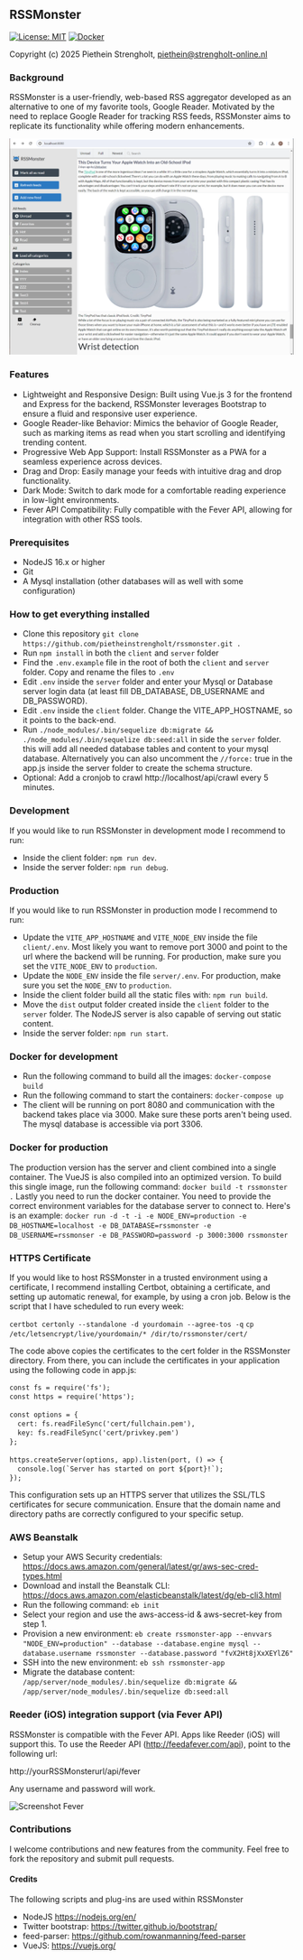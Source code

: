 ## RSSMonster
[![License: MIT](https://img.shields.io/badge/License-MIT-brightgreen.svg)](https://opensource.org/licenses/MIT)
[![Docker](https://img.shields.io/docker/pulls/pietheinstrengholt/rssmonster.svg)](https://hub.docker.com/r/pietheinstrengholt/rssmonster/builds)

Copyright (c) 2025 Piethein Strengholt, piethein@strengholt-online.nl

### Background
RSSMonster is a user-friendly, web-based RSS aggregator developed as an alternative to one of my favorite tools, Google Reader. Motivated by the need to replace Google Reader for tracking RSS feeds, RSSMonster aims to replicate its functionality while offering modern enhancements.

![Screenshot](client/src/assets/screenshots/screenshot01.png)

### Features
- Lightweight and Responsive Design: Built using Vue.js 3 for the frontend and Express for the backend, RSSMonster leverages Bootstrap to ensure a fluid and responsive user experience.
- Google Reader-like Behavior: Mimics the behavior of Google Reader, such as marking items as read when you start scrolling and identifying trending content.
- Progressive Web App Support: Install RSSMonster as a PWA for a seamless experience across devices.
- Drag and Drop: Easily manage your feeds with intuitive drag and drop functionality.
- Dark Mode: Switch to dark mode for a comfortable reading experience in low-light environments.
- Fever API Compatibility: Fully compatible with the Fever API, allowing for integration with other RSS tools.

### Prerequisites
* NodeJS 16.x or higher
* Git
* A Mysql installation (other databases will as well with some configuration)

### How to get everything installed
* Clone this repository `git clone https://github.com/pietheinstrengholt/rssmonster.git .`
* Run `npm install` in both the `client` and `server` folder
* Find the `.env.example` file in the root of both the `client` and `server` folder. Copy and rename the files to `.env`
* Edit `.env` inside the `server` folder and enter your Mysql or Database server login data (at least fill DB_DATABASE, DB_USERNAME and DB_PASSWORD).
* Edit `.env` inside the `client` folder. Change the VITE_APP_HOSTNAME, so it points to the back-end.
* Run `./node_modules/.bin/sequelize db:migrate && ./node_modules/.bin/sequelize db:seed:all` in side the `server` folder. this will add all needed database tables and content to your mysql database. Alternatively you can also uncomment the `//force:` true in the app.js inside the server folder to create the schema structure.
* Optional: Add a cronjob to crawl http://localhost/api/crawl every 5 minutes.

### Development
If you would like to run RSSMonster in development mode I recommend to run:
- Inside the client folder: `npm run dev`.
- Inside the server folder: `npm run debug`.

### Production
If you would like to run RSSMonster in production mode I recommend to run:
- Update the `VITE_APP_HOSTNAME` and `VITE_NODE_ENV` inside the file `client/.env`. Most likely you want to remove port 3000 and point to the url where the backend will be running. For production, make sure you set the `VITE_NODE_ENV` to `production`.
- Update the `NODE_ENV` inside the file `server/.env`. For production, make sure you set the `NODE_ENV` to `production`.
- Inside the client folder build all the static files with: `npm run build`.
- Move the `dist` output folder created inside the `client` folder to the `server` folder. The NodeJS server is also capable of serving out static content.
- Inside the server folder: `npm run start`.

### Docker for development
- Run the following command to build all the images: `docker-compose build`
- Run the following command to start the containers: `docker-compose up`
- The client will be running on port 8080 and communication with the backend takes place via 3000. Make sure these ports aren't being used. The mysql database is accessible via port 3306.

### Docker for production
The production version has the server and client combined into a single container. The VueJS is also compiled into an optimized version. To build this single image, run the following command: `docker build -t rssmonster .`
Lastly you need to run the docker container. You need to provide the correct environment variables for the database server to connect to. Here's is an example: `docker run -d -t -i -e NODE_ENV=production -e DB_HOSTNAME=localhost -e DB_DATABASE=rssmonster -e DB_USERNAME=rssmonser -e DB_PASSWORD=password -p 3000:3000 rssmonster`

### HTTPS Certificate
If you would like to host RSSMonster in a trusted environment using a certificate, I recommend installing Certbot, obtaining a certificate, and setting up automatic renewal, for example, by using a cron job. Below is the script that I have scheduled to run every week:

`certbot certonly --standalone -d yourdomain --agree-tos -q`
`cp /etc/letsencrypt/live/yourdomain/* /dir/to/rssmonster/cert/`

The code above copies the certificates to the cert folder in the RSSMonster directory. From there, you can include the certificates in your application using the following code in app.js:

```
const fs = require('fs');
const https = require('https');

const options = {
  cert: fs.readFileSync('cert/fullchain.pem'),
  key: fs.readFileSync('cert/privkey.pem')
};

https.createServer(options, app).listen(port, () => {
  console.log(`Server has started on port ${port}!`);
});
```

This configuration sets up an HTTPS server that utilizes the SSL/TLS certificates for secure communication. Ensure that the domain name and directory paths are correctly configured to your specific setup.

### AWS Beanstalk
- Setup your AWS Security credentials: https://docs.aws.amazon.com/general/latest/gr/aws-sec-cred-types.html
- Download and install the Beanstalk CLI: https://docs.aws.amazon.com/elasticbeanstalk/latest/dg/eb-cli3.html
- Run the following command: `eb init`
- Select your region and use the aws-access-id & aws-secret-key from step 1.
- Provision a new environment: `eb create rssmonster-app --envvars "NODE_ENV=production" --database --database.engine mysql --database.username rssmonster --database.password "fvX2Ht8jXxXEYlZ6"`
- SSH into the new environment: `eb ssh rssmonster-app`
- Migrate the database content: `/app/server/node_modules/.bin/sequelize db:migrate && /app/server/node_modules/.bin/sequelize db:seed:all`

### Reeder (iOS) integration support (via Fever API)
RSSMonster is compatible with the Fever API. Apps like Reeder (iOS) will support this. To use the Reeder API (http://feedafever.com/api), point to the following url:

http://yourRSSMonsterurl/api/fever

Any username and password will work.

![Screenshot Fever](client/src/assets/screenshots/fever.png)

### Contributions
I welcome contributions and new features from the community. Feel free to fork the repository and submit pull requests.

#### Credits
The following scripts and plug-ins are used within RSSMonster

* NodeJS https://nodejs.org/en/
* Twitter bootstrap: https://twitter.github.io/bootstrap/
* feed-parser: https://github.com/rowanmanning/feed-parser
* VueJS: https://vuejs.org/